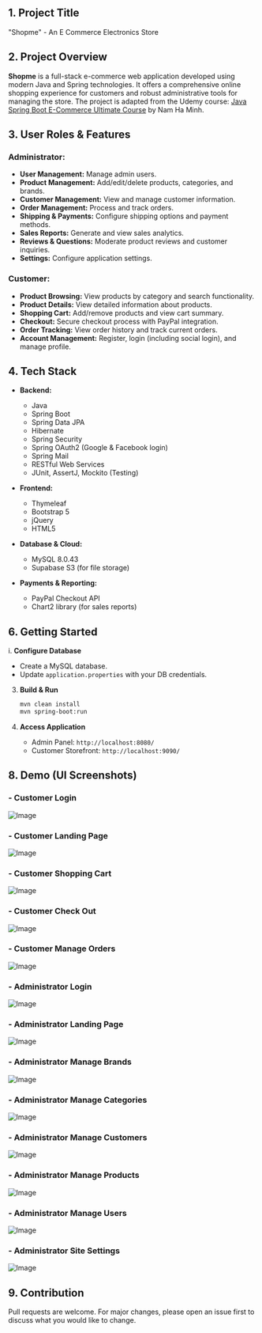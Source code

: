## 1. Project Title

"Shopme" - An E Commerce Electronics Store

## 2. Project Overview 

**Shopme** is a full-stack e-commerce web application developed using modern Java and Spring technologies. It offers a comprehensive online shopping experience for customers and robust administrative tools for managing the store. The project is adapted from the Udemy course: [Java Spring Boot E-Commerce Ultimate Course](https://www.udemy.com/course/spring-boot-e-commerce-ultimate/) by Nam Ha Minh.

## 3. User Roles & Features

### Administrator:

* **User Management:** Manage admin users.
* **Product Management:** Add/edit/delete products, categories, and brands.
* **Customer Management:** View and manage customer information.
* **Order Management:** Process and track orders.
* **Shipping & Payments:** Configure shipping options and payment methods.
* **Sales Reports:** Generate and view sales analytics.
* **Reviews & Questions:** Moderate product reviews and customer inquiries.
* **Settings:** Configure application settings.

### Customer:

* **Product Browsing:** View products by category and search functionality.
* **Product Details:** View detailed information about products.
* **Shopping Cart:** Add/remove products and view cart summary.
* **Checkout:** Secure checkout process with PayPal integration.
* **Order Tracking:** View order history and track current orders.
* **Account Management:** Register, login (including social login), and manage profile.

## 4. Tech Stack 

* **Backend:**

  * Java
  * Spring Boot
  * Spring Data JPA
  * Hibernate
  * Spring Security
  * Spring OAuth2 (Google & Facebook login)
  * Spring Mail
  * RESTful Web Services
  * JUnit, AssertJ, Mockito (Testing)

* **Frontend:**

  * Thymeleaf
  * Bootstrap 5
  * jQuery
  * HTML5

* **Database & Cloud:**

  * MySQL 8.0.43
  * Supabase S3 (for file storage)

* **Payments & Reporting:**

  * PayPal Checkout API
  * Chart2 library (for sales reports)
  

## 6. Getting Started

i. **Configure Database**

   * Create a MySQL database.
   * Update `application.properties` with your DB credentials.

3. **Build & Run**

   ```bash
   mvn clean install
   mvn spring-boot:run
   ```

4. **Access Application**

   * Admin Panel: `http://localhost:8080/`
   * Customer Storefront: `http://localhost:9090/`


## 8. Demo (UI Screenshots)

### - Customer Login

![Image](app_images/customer_login.jpg)

### - Customer Landing Page 

![Image](app_images/customer_landing_page.jpg)

### - Customer Shopping Cart

![Image](app_images/customer_shopping_cart.jpg)

### - Customer Check Out

![Image](app_images/customer_checkout.png)

### - Customer Manage Orders

![Image](app_images/customer_manage_orders.jpg)

### - Administrator Login 

![Image](app_images/admin_login.jpg)

### - Administrator Landing Page

![Image](app_images/admin_landing_page.jpg)

### - Administrator Manage Brands 

![Image](app_images/admin_manage_brands.jpg)

### - Administrator Manage Categories

![Image](app_images/admin_manage_categories.jpg)

### - Administrator Manage Customers

![Image](app_images/admin_manage_customers.jpg)

### - Administrator Manage Products

![Image](app_images/admin_manage_products.jpg)

### - Administrator Manage Users 

![Image](app_images/admin_manage_users.jpg)

### - Administrator Site Settings

![Image](app_images/admin_site_settings.jpg)

## 9. Contribution

Pull requests are welcome. For major changes, please open an issue first to discuss what you would like to change.
